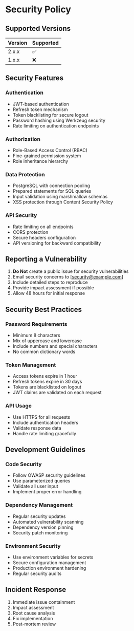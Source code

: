 # Security Policy

## Supported Versions

| Version | Supported          |
| ------- | ------------------ |
| 2.x.x   | :white_check_mark: |
| 1.x.x   | :x:                |

## Security Features

### Authentication

- JWT-based authentication
- Refresh token mechanism
- Token blacklisting for secure logout
- Password hashing using Werkzeug security
- Rate limiting on authentication endpoints

### Authorization

- Role-Based Access Control (RBAC)
- Fine-grained permission system
- Role inheritance hierarchy

### Data Protection

- PostgreSQL with connection pooling
- Prepared statements for SQL queries
- Input validation using marshmallow schemas
- XSS protection through Content Security Policy

### API Security

- Rate limiting on all endpoints
- CORS protection
- Secure headers configuration
- API versioning for backward compatibility

## Reporting a Vulnerability

1. **Do Not** create a public issue for security vulnerabilities
2. Email security concerns to [security@example.com]
3. Include detailed steps to reproduce
4. Provide impact assessment if possible
5. Allow 48 hours for initial response

## Security Best Practices

### Password Requirements

- Minimum 8 characters
- Mix of uppercase and lowercase
- Include numbers and special characters
- No common dictionary words

### Token Management

- Access tokens expire in 1 hour
- Refresh tokens expire in 30 days
- Tokens are blacklisted on logout
- JWT claims are validated on each request

### API Usage

- Use HTTPS for all requests
- Include authentication headers
- Validate response data
- Handle rate limiting gracefully

## Development Guidelines

### Code Security

- Follow OWASP security guidelines
- Use parameterized queries
- Validate all user input
- Implement proper error handling

### Dependency Management

- Regular security updates
- Automated vulnerability scanning
- Dependency version pinning
- Security patch monitoring

### Environment Security

- Use environment variables for secrets
- Secure configuration management
- Production environment hardening
- Regular security audits

## Incident Response

1. Immediate issue containment
2. Impact assessment
3. Root cause analysis
4. Fix implementation
5. Post-mortem review
